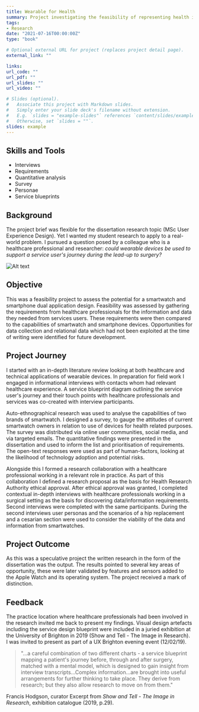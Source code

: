 ```yaml
---
title: Wearable for Health
summary: Project investigating the feasibility of representing health information from a patient-owned smartwatch.
tags:
- Research
date: "2021-07-16T00:00:00Z"
type: "book"

# Optional external URL for project (replaces project detail page).
external_link: ""

links:
url_code: ""
url_pdf: ""
url_slides: ""
url_video: ""

# Slides (optional).
#   Associate this project with Markdown slides.
#   Simply enter your slide deck's filename without extension.
#   E.g. `slides = "example-slides"` references `content/slides/example-slides.md`.
#   Otherwise, set `slides = ""`.
slides: example
---
```


## Skills and Tools
<ul class="skills-list">
<li>Interviews</li>
<li>Requirements</li>
<li>Quantitative analysis</li>
<li>Survey</li>
<li>Personae</li>
<li>Service blueprints</li>
</ul>

## Background
The project brief was flexible for the dissertation research topic (MSc User Experience Design). Yet I wanted my student research to apply to a real-world problem. I pursued a question posed by a colleague who is a healthcare professional and researcher: *could wearable devices be used to support a service user's journey during the lead-up to surgery?*

![Alt text](/portfolio/project/wearable-for-health/featured.jpg "Optional title")

## Objective
This was a feasibility project to assess the potential for a smartwatch and smartphone dual application design. Feasibility was assessed by gathering the requirements from healthcare professionals for the information and data they needed from services users. These requirements were then compared to the capabilities of smartwatch and smartphone devices. Opportunities for data collection and relational data which had not been exploited at the time of writing were identified for future development.

## Project Journey
I started with an in-depth literature review looking at both healthcare and technical applications of wearable devices.  In preparation for field work I engaged in informational interviews with contacts whom had relevant healthcare experience. A service blueprint diagram outlining the service user's journey and their touch points with healthcare professionals and services was co-created with interview participants.

Auto-ethnographical research was used to analyse the capabilities of two brands of smartwatch. I designed a survey, to gauge the attitudes of current smartwatch owners in relation to use of devices for health related purposes. The survey was distributed via online user communities, social media, and via targeted emails. The quantitative findings were presented in the dissertation and used to inform the list and prioritisation of requirements. The open-text responses were used as part of human-factors, looking at the likelihood of technology adoption and potential risks.

Alongside this I formed a research collaboration with a healthcare professional working in a relevant role in practice. As part of this collaboration I defined a research proposal as the basis for Health Research Authority ethical approval. After ethical approval was granted, I completed contextual in-depth interviews with healthcare professionals working in a surgical setting as the basis for discovering data/information requirements. Second interviews were completed with the same participants. During the second interviews user personas and the scenarios of a hip replacement and a cesarian section were used to consider the viability of the data and information from smartwatches.

## Project Outcome
As this was a speculative project the written research in the form of the dissertation was the output. The results pointed to several key areas of opportunity, these were later validated by features and sensors added to the Apple Watch and its operating system. The project received a mark of distinction.

## Feedback
The practice location where healthcare professionals had been involved in the research invited me back to present my findings. Visual design artefacts including the service design blueprint were included in a juried exhibition at the University of Brighton in 2019 (Show and Tell - The Image in Research). I was invited to present as part of a UX Brighton evening event (12/02/19).

>"...a careful combination of two different charts - a service blueprint mapping a patient's journey before, through and after surgery, matched with a mental model, which is designed to gain insight from interview transcripts...Complex information...are brought into useful arrangements for further thinking to take place. They derive from research; but they also allow research to move on from them."

Francis Hodgson, curator 
Excerpt from *Show and Tell - The Image in Research*, exhibition catalogue (2019, p.29).